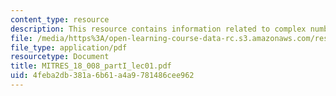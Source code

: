 ```yaml
---
content_type: resource
description: This resource contains information related to complex numbers.
file: /media/https%3A/open-learning-course-data-rc.s3.amazonaws.com/res-18-008-calculus-revisited-complex-variables-differential-equations-and-linear-algebra-fall-2011/4feba2db381a6b61a4a9781486cee962_MITRES_18_008_partI_lec01.pdf
file_type: application/pdf
resourcetype: Document
title: MITRES_18_008_partI_lec01.pdf
uid: 4feba2db-381a-6b61-a4a9-781486cee962
---
```

